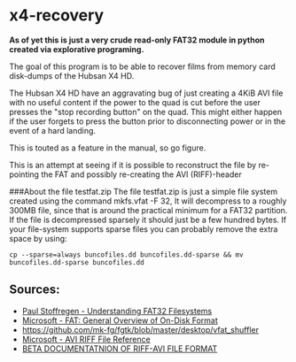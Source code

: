 x4-recovery
===========
**As of yet this is just a very crude read-only FAT32 module in python created via explorative programing.**

The goal of this program is to be able to recover films from memory card disk-dumps of the Hubsan X4 HD.

The Hubsan X4 HD have an aggravating bug of just creating a 4KiB AVI file with no useful content if
the power to the quad is cut before the user presses the "stop recording button" on the quad. This might either happen if the user forgets to press the button prior to disconnecting power or in the event of a hard landing.

This is touted as a feature in the manual, so go figure.

This is an attempt at seeing if it is possible to reconstruct the file by re-pointing the FAT
and possibly re-creating the AVI (RIFF)-header

###About the file testfat.zip
The file testfat.zip is just a simple file system created using the command mkfs.vfat -F 32, It will decompress to a roughly 300MB file, since that is around the practical minimum for a FAT32 partition. If the file is decompressed sparsely it should just be a few hundred bytes. If your file-system supports sparse files you can probably remove the extra space by using:
```
cp --sparse=always buncofiles.dd buncofiles.dd-sparse && mv buncofiles.dd-sparse buncofiles.dd
```

Sources:
-----
* [Paul Stoffregen - Understanding FAT32 Filesystems](https://www.pjrc.com/tech/8051/ide/fat32.html)
* [Microsoft - FAT: General Overview of On-Disk Format](http://staff.washington.edu/dittrich/misc/fatgen103.pdf)
* https://github.com/mk-fg/fgtk/blob/master/desktop/vfat_shuffler
* [Microsoft - AVI RIFF File Reference](http://msdn.microsoft.com/en-us/library/ms779636.aspx)
* [BETA DOCUMENTATNION OF RIFF-AVI FILE FORMAT](http://pvdtools.sourceforge.net/aviformat.txt)
